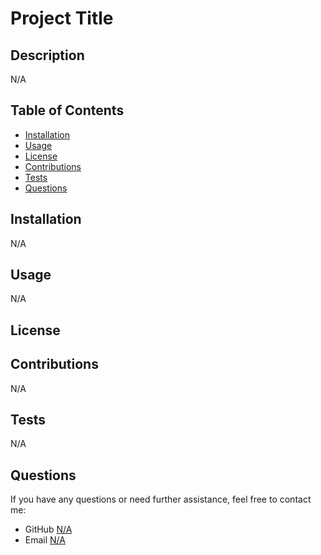 # Project Title

## Description
N/A

## Table of Contents
* [Installation](#installation)
* [Usage](#usage)
* [License](#license)
* [Contributions](#contributions)
* [Tests](#tests)
* [Questions](#questions)

## Installation
N/A

## Usage
N/A

## License


## Contributions
N/A

## Tests
N/A

## Questions
If you have any questions or need further assistance, feel free to contact me:
- GitHub [N/A](https://github.com/N/A)
- Email [N/A](N/A)
